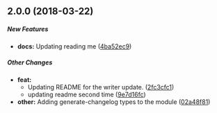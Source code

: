 ## 2.0.0 (2018-03-22)

##### New Features

* **docs:**  Updating reading me ([4ba52ec9](https://github.com/amittkSharma/changelog-generator/commit/4ba52ec9ee82da15098b8a8bc1ad5e428f2db19a))

##### Other Changes

* **feat:**
  *  Updating README for the writer update. ([2fc3cfc1](https://github.com/amittkSharma/changelog-generator/commit/2fc3cfc1f5199ba0ec4774ab6edb53cb12769253))
  *  updating readme second time ([9e7d16fc](https://github.com/amittkSharma/changelog-generator/commit/9e7d16fcc71bcad8669d0516db83722516223564))
* **other:**  Adding generate-changelog types to the module ([02a48f81](https://github.com/amittkSharma/changelog-generator/commit/02a48f811347c802c35e359c001d299d51843ff2))


